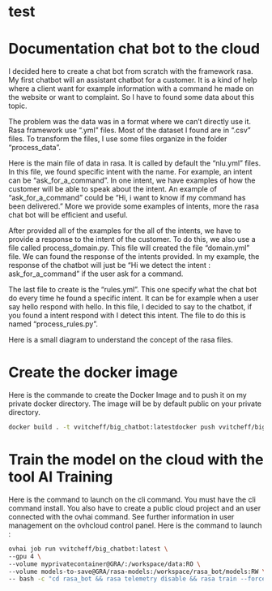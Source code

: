 # test

# Documentation chat bot to the cloud

I decided here to create a chat bot from scratch with the framework rasa. My first chatbot will an assistant chatbot for a customer. It is a kind of help where a client want for example information with a command he made on the website or want to complaint. So I have to found some data about this topic. 

The problem was the data was in a format where we can’t directly use it. Rasa framework use “.yml” files. Most of the dataset I found are in “.csv” files. To transform the files, I use some files organize in the folder “process_data”. 

Here is the main file of data in rasa. It is called by default the “nlu.yml” files. In this file, we found specific intent with the name. For example, an intent can be “ask_for_a_command”. In one intent, we have examples of how the customer will be able to speak about the intent. An example of “ask_for_a_command” could be “Hi, i want to know if my command has been delivered.” More we provide some examples of intents, more the rasa chat bot will be efficient and useful. 

After provided all of the examples for the all of the intents, we have to provide a response to the intent of the customer. To do this, we also use a file called process_domain.py. This file will created the file “domain.yml” file. We can found the response of the intents provided. In my example, the response of the chatbot will just be “Hi we detect the intent : ask_for_a_command” if the user ask for a command. 

The last file to create is the “rules.yml”. This one specify what the chat bot do every time he found a specific intent. It can be for example when a user say hello respond with hello. In this file, I decided to say to the chatbot, if you found a intent respond with I detect this intent. The file to do this is named “process_rules.py”. 

Here is a small diagram to understand the concept of the rasa files. 

# Create the docker image

Here is the commande to create the Docker Image and to push it on my private docker directory. The image will be by default public on your private directory.

```bash
docker build . -t vvitcheff/big_chatbot:latestdocker push vvitcheff/big_chatbot:latest
```

# Train the model on the cloud with the tool AI Training

Here is the command to launch on the cli command. You must have the cli command install. You also have to create a public cloud project and an user connected with the ovhai command. See further information in user management on the ovhcloud control panel. Here is the command to launch :

```bash
ovhai job run vvitcheff/big_chatbot:latest \
--gpu 4 \
--volume myprivatecontainer@GRA/:/workspace/data:RO \
--volume models-to-save@GRA/rasa-models:/workspace/rasa_bot/models:RW \
-- bash -c "cd rasa_bot && rasa telemetry disable && rasa train --force --fixed-model-name customer-model"
```